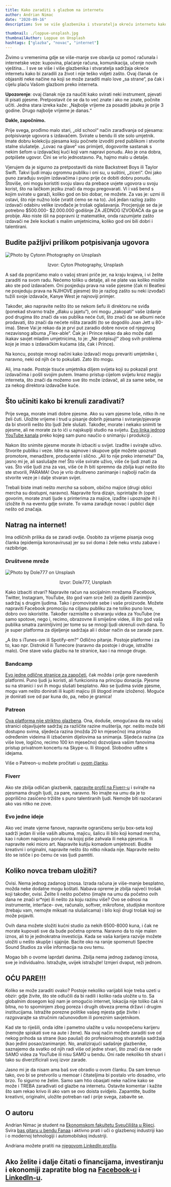 ```yaml
---
title: Kako zaraditi s glazbom na internetu
author: Andrian Nimac
date: "2020-09-16"
description: Sve se više glazbenika i stvaratelja okreću internetu kako bi zaraditi novac za život. Ovaj članak će objasniti neke načine na koji se može zaraditi malo love „sa strane“, pa čak i cijelu plaću Vašom glazbom preko interneta.

thumbnail: ./loppue-unsplash.jpg
thumbnailAuthor: Loppue on Unsplash
hashtags: ["glazba", "novac", "internet"]
---
```


Živimo u vremenima gdje se više-manje sve obavlja uz pomoć računala i internetske veze: kupovina, plaćanje računa, komunikacija, učenje novih vještina... I sve se više i više glazbenika i stvaratelja sadržaja okreće internetu kako bi zaradili za život i nije teško vidjeti zašto. Ovaj članak će objasniti neke načine na koji se može zaraditi malo love „sa strane“, pa čak i cijelu plaću Vašom glazbom preko interneta.

**Upozorenje**: ovaj članak nije za naučiti kako svirati neki instrument, pjevati ili pisati pjesme. Pretpostavit će se da to već znate i ako ne znate, počnite učiti. Jedna stara izreka kaže: „Najbolje vrijeme za posaditi jabuku je prije 3 godine. Drugo najbolje vrijeme je danas.“

**Dakle, započnimo.**

Prije svega, prođimo malo stari, „old school“ način zarađivanja od pjesama: potpisivanje ugovora s izdavačem. Svirate u bendu ili ste solo umjetnik. Imate dobru kolekciju pjesama koju počnete izvoditi pred publikom i stvorite stalne slušatelje. „Lovac na glave“ vas primijeti, dogovorite sastanak s nekim šefom u izdavačkoj kući koji vam napravi ponudu. Ako je ona dobra, potpišete ugovor. Čini se vrlo jednostavno. Pa, hajmo malo u detalje.

Vjerujem da je sigurno za pretpostaviti da niste Backstreet Boys ili Taylor Swift. Takvi ljudi imaju ogromnu publiku i oni su, u suštini, „ziceri“. Oni jako puno zarađuju svojim izdavačima i puno prije će dobiti dobru ponudu. Štoviše, oni mogu koristiti svoju slavu da prebace uvjete ugovora u svoju korist, što na laičkom jeziku znači da mogu pregovarati. Vi i vaš bend s kojim svirate u garaži, koliko god on bio dobar, ne možete. Za vas je: uzmi ili ostavi, što nije nužno loše (vratit ćemo se na to). Još jedan razlog zašto izdavači odabiru velike izvođače je trošak oglašavanja. Procjenjuje se da je potrebno $500.000- $2.000.000 godišnje ZA JEDNOG IZVOĐAČA da ga se probije. Ako niste išli na popravni iz matematike, onda razumijete zašto izdavači ne žele kockati s malim umjetnicima, koliko god oni bili dobri i talentirani.

## Budite pažljivi prilikom potpisivanja ugovora

![Photo by Cytonn Photography on Unsplash](./cytonn-photography-unsplash.jpg)

<p style="text-align: center;">Izvor: Cyton Photography, Unsplash</p>

A sad da popričamo malo o vašoj strani priče jer, na kraju krajeva, i vi želite zaraditi na svom radu. Nećemo toliko u detalje, ali ne plate vas koliko mislite ako ste pod izdavačem. Oni posjeduju prava na vaše pjesme (čak ni Beatlesi ne posjeduju prava na NJIHOVE pjesme) što je razlog zašto su neki izvođači tužili svoje izdavače, Kanye West je najnoviji primjer.

Također, ako napravite nešto što se nekom šefu ili direktoru ne sviđa (ponekad stvarno traže „dlaku u jajetu“), oni mogu „zakopati“ vaše izdanje pod drugima što znači da vas publika neće čuti, što znači da se albumi neće prodavati, što znači da nećete ništa zaraditi (to se dogodilo Joan Jett u 80-ima). Steve Vai je rekao da je prvi put zaradio dobre novce od njegovog nezavisnog albuma „Flex-able“. Čak je i Prince rekao da ako može dati ikakav savjet mladim umjetnicima, to je: „Ne potpisuj!“ zbog svih problema koje je imao s izdavačkim kućama (da, čak i Prince).

Na koncu, postoje mnogi načini kako izdavači mogu prevariti umjetnike i, naravno, neki od njih će to pokušati. Zato što mogu.

Ali, ima nade. Postoje tisuće umjetnika diljem svijeta koji su pokazali prst izdavačima i pošli svojim putem. Imamo pristup cijelom svijetu kroz magiju interneta, što znači da možemo sve što može izdavač, ali za same sebe, ne za nekog direktora izdavačke kuće.

## Što učiniti kako bi krenuli zarađivati?

Prije svega, morate imati dobre pjesme. Ako su vam pjesme loše, nitko ih ne želi čuti. Uložite vrijeme i trud u pisanje dobrih pjesama i sviranje/pjevanje da bi stvorili nešto što ljudi žele slušati. Također, morate i nekako snimiti te pjesme, ali ne morate za to ići u najskuplji studio na svijetu. <a href="https://www.youtube.com/user/SpectreSoundStudios" target="_blank" rel="noopener noreferrer">Evo linka jednog YouTube kanala</a> preko kojeg sam puno naučio o snimanju i produkciji .

Nakon što snimite pjesme morate ih izbaciti u svijet. Izađite i svirajte uživo. Stvorite publiku i veze. Idite na sajmove i skupove gdje možete upoznati promotore, menadžere, producente i slično. „Ali to nije preko interneta!“ Da, jasno mi je, ali saslušajte me! Što više svirate uživo, više će ljudi znati za vas. Što više ljudi zna za vas, više će ih biti spremno da zbilja kupi nešto što ste stvorili, PARAMA! Ovo je vrlo društveno zanimanje i najbolji način da stvorite veze je i dalje stvaran svijet.

Trebali biste imati nešto _mercha_ sa sobom, obično majice (drugi oblici mercha su dostupni, naravno). Napravite fora dizajn, isprintajte ih (opet govorim, morate znati ljude s printerima za majice, izađite i upoznajte ih) i izložite ih na eventu gdje svirate. To vama zarađuje novac i publici daje nešto od značaja.

## Natrag na internet!

Ima odličnih prilika da se zaradi ovdje. Osobito za vrijeme pisanja ovog članka (epidemija koronavirusa) jer su svi doma i žele neku vrstu zabave i razbibrige.

### Društvene mreže

![Photo by Dole777 on Unsplash](./dole777-unsplash.jpg)<p style="text-align: center;"> Izvor: Dole777, Usnplash</p>

Kako izbaciti stvari? Napravite račun na socijalnim mrežama (Facebook, Twitter, Instagram, YouTube, što god vam srce želi) za dijeliti zanimljiv sadržaj s drugim ljudima. Tako i promovirate sebe i vaše proizvode. Možete napraviti Facebook promociju na ciljanu publiku za ne toliko puno love, dobro ovo iskoristite. Također razmislite o stvaranju videa za YouTube (ne samo spotove, nego i, recimo, obrazovne ili smiješne videe, ili što god vaša publika smatra zanimljivim) jer tome su se mnogi ljudi okrenuli ovih dana. To je super platforma za dijeljenje sadržaja ali i dobar način da se zarade pare.

„A što s iTunes-om ili Spotify-em?“ Odlično pitanje. Postoje platforme i za to, kao npr. Distrokid ili Tunecore (naravno da postoje i druge, istražite malo). One stave vašu glazbu na te stranice, kao i na mnoge druge.

### Bandcamp

<a href="https://bandcamp.com/" target="_blank" rel="noopener noreferrer">
Evo jedne odlične stranice za započeti</a>, čak možda i prije gore navedenih platformi. Puno ljudi ju koristi, ali funkcionira na principu donacija. Pjesme su na stranici i svi ih mogu slušati besplatno. Ako se ljudima svide pjesme, mogu vam nešto donirati ili kupiti majicu (ili štogod imate izloženo). Moguće je donirati sve od par kuna do, pa, nebo je granica!

### Patreon

<a href="https://www.patreon.com/" target="_blank" rel="noopener noreferrer">Ova platforma nije striktno glazbena</a>. Ona, doduše, omogućava da na vašoj stranici objavljujete sadržaj za različite razine mušterija, npr. nešto može biti dostupno svima, sljedeća razina (možda 20 kn mjesečno) ima pristup određenim videima ili izbačenim dijelovima sa snimanja. Sljedeća razina (za više love, logično, recimo 100 kn mjesečno) dozvoljava vašim fanovima pristup privatnom koncertu na Skype-u. Ili štogod. Slobodno uđite s idejama.

Više o Patreon-u možete pročitati u <a href="https://www.luckyisgood.com/blog/patreon/" target="_blank" rel="noopener noreferrer">
ovom članku</a>.

### Fiverr

Ako ste zbilja odličan glazbenik, <a href="https://www.fiverr.com/" target="_blank" rel="noopener noreferrer">napravite profil na Fiverr-u</a> i svirajte na pjesmama drugih ljudi, za pare, naravno. No imajte na umu da je to poprilično zasićeno tržište s puno talentiranih ljudi. Nemojte biti razočarani ako vas nitko ne zove.

### Evo jedne ideje

Ako već imate vjerne fanove, napravite ograničenu seriju box-seta koji sadrži jedan ili više vaših albuma, majicu, šalicu ili bilo koji komad mercha, kao i rukom napisanu poruku na kojoj piše zahvala ili neka pjesmica. Ili napravite neki micro art. Napravite kutiju komadom umjetnosti. Budite kreativni i originalni, napravite nešto što nitko nikada nije. Napravite nešto što se ističe i po čemu će vas ljudi pamtiti.

## Koliko novca trebam uložiti?

Ovisi. Nema jednog zadanog iznosa. Izrada računa je više-manje besplatno, možda neke dodatne mogu koštati. Nabava opreme je zbilja najveći trošak koji također, ovisi. Želite li nešto početno (imajte na umu da početno ovih dana ne znači sr\*nje) ili nešto za koju razinu više? Ovo se odnosi na instrumente, interface- ove, računalo, softver, mikrofone, studijske monitore (trebaju vam, nemojte miksati na slušalicama) i bilo koji drugi trošak koji se može pojaviti.

Ovih dana možete složiti kućni studio za nekih 6500-8000 kuna, i čak ne morate kupovati sve da bude početna oprema. Naravno da to nije malen iznos, ali to je jednokratna investicija. Kada se vaša karijera razvije možete uložiti u nešto skuplje i sjajnije. Bacite oko na ranije spomenuti Spectre Sound Studios za više informacija na ovu temu.

Mogao bih o ovome laprdati danima. Zbilja nema jednog zadanog iznosa, sve je individualno. Istražujte, uvijek istražujte! Izmjeri dvaput, reži jednom.

## OĆU PARE!!!

Koliko se može zaraditi ovako? Postoje nekoliko varijabli koje treba uzeti u obzir: gdje živite, što ste odlučili da bi radili i koliko rada uložite u to. Sa globalnim dosegom koji nam je omogućio internet, lokacija nije toliko čak ni bitna, no to spominjem zbog poreza i drugih obveza prema državi i drugim institucijama. Istražite porezne politike vašeg mjesta gdje živite i razgovarajte sa stručnim računovođom ili poreznim savjetnikom.

Kad ste to riješili, onda idite i pametno ulažite u vašu novopečenu karijeru (nemojte spiskati sve na aute i žene). Na ovaj način možete zaraditi sve od nekog prihoda sa strane (kao paušal) do profesionalnog stvaratelja sadržaja (kao jedini posao/zanimanje). No, analizirajući sadašnje glazbenike, saznajemo da svatko od njih radi više od jedne stvari, što znači da ne rade SAMO videa za YouTube ili nisu SAMO u bendu. Oni rade nekoliko tih stvari i tako su diverzificirali svoj izvor zarade.

Jasno mi je da nisam ama baš sve obradio u ovom članku. Da sam krenuo tako, ovo bi se pretvorilo u memoar i čitateljima bi postalo vrlo dosadno, vrlo brzo. To sigurno ne želim. Samo sam htio obasjati neke načine kako se može i TREBA zarađivati od glazbe na internetu. Ostavite komentar i kažite što sam rekao krivo ili ako vam se ovo doista svidjelo. Zapamtite, budite kreativni, originalni, uložite potreban rad i prije svega, zabavite se.

## O autoru

Andrian Nimac je student na <a href="https://www.efri.uniri.hr/" target="_blank" rel="noopener noreferrer">Ekonomskom fakultetu Sveučilišta u Rijeci</a>. Svira <a href="https://www.facebook.com/fanaaband/" target="_blank" rel="noopener noreferrer">bas gitaru u bendu Fanaa</a> i aktivno prati i uči o glazbenoj industriji kao i o modernoj tehnologiji i automobilskoj industriji.

Andriana možete pratiti na <a href="https://www.linkedin.com/in/andrian-nimac-7745361b6/" target="_blank" rel="noopener noreferrer">njegovom LinkedIn profilu</a>.

## Ako želite i dalje čitati o financijama, investiranju i ekonomiji zapratite blog na <a href="https://www.facebook.com/Pri%C4%8Dajmo-o-novcu-103037651540688" target="_blank" rel="noopener noreferrer">Facebook-u</a> i <a href="https://www.linkedin.com/in/dorian-ante%C5%A1i%C4%87-5255361a0/" target="_blank" rel="noopener noreferrer">LinkedIn-u</a>.
